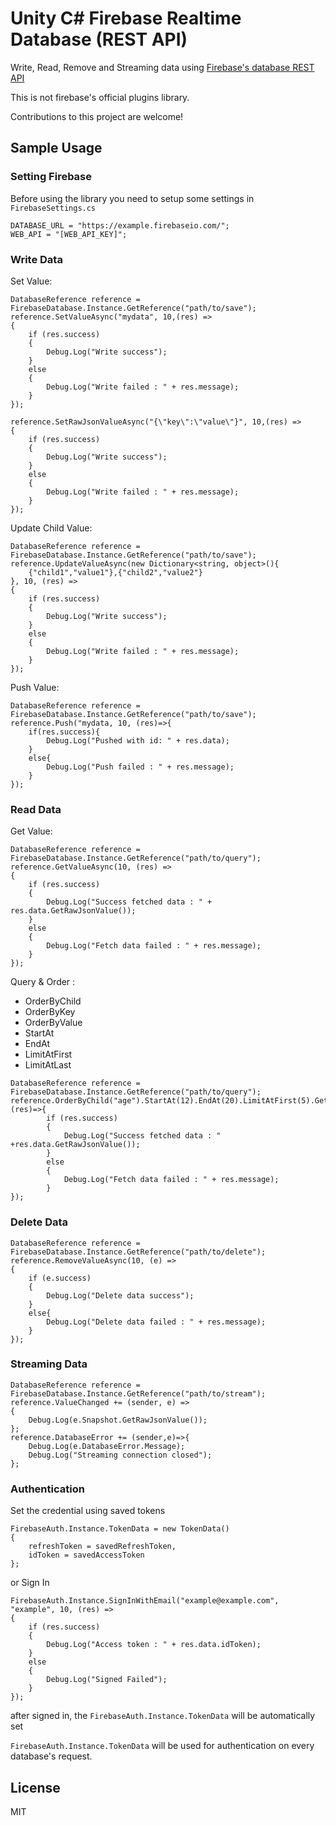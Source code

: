 # Unity C# Firebase Realtime Database (REST API)
Write, Read, Remove and Streaming data using [Firebase's database REST API](https://firebase.google.com/docs/reference/rest/database)

This is not firebase's official plugins library.

Contributions to this project are welcome! 

## Sample Usage

### Setting Firebase

Before using the library you need to setup some settings in `FirebaseSettings.cs`
```
DATABASE_URL = "https://example.firebaseio.com/";
WEB_API = "[WEB_API_KEY]";
```

### Write Data
Set Value:
```
DatabaseReference reference = FirebaseDatabase.Instance.GetReference("path/to/save");
reference.SetValueAsync("mydata", 10,(res) => 
{
    if (res.success)
    {
        Debug.Log("Write success");
    }
    else
    {
        Debug.Log("Write failed : " + res.message);
    }
});

reference.SetRawJsonValueAsync("{\"key\":\"value\"}", 10,(res) => 
{
    if (res.success)
    {
        Debug.Log("Write success");
    }
    else
    {
        Debug.Log("Write failed : " + res.message);
    }
});
```
Update Child Value:
```
DatabaseReference reference = FirebaseDatabase.Instance.GetReference("path/to/save");
reference.UpdateValueAsync(new Dictionary<string, object>(){
    {"child1","value1"},{"child2","value2"}
}, 10, (res) =>
{
    if (res.success)
    {
        Debug.Log("Write success");
    }
    else
    {
        Debug.Log("Write failed : " + res.message);
    }
});
```
Push Value:
```
DatabaseReference reference = FirebaseDatabase.Instance.GetReference("path/to/save");
reference.Push("mydata, 10, (res)=>{
    if(res.success){
        Debug.Log("Pushed with id: " + res.data);
    }
    else{
        Debug.Log("Push failed : " + res.message);
    }
});
```

### Read Data
Get Value:
```
DatabaseReference reference = FirebaseDatabase.Instance.GetReference("path/to/query");
reference.GetValueAsync(10, (res) =>
{
    if (res.success)
    {
        Debug.Log("Success fetched data : " + res.data.GetRawJsonValue());
    }
    else
    {
        Debug.Log("Fetch data failed : " + res.message);
    }
});
```
Query & Order :

* OrderByChild
* OrderByKey
* OrderByValue
* StartAt
* EndAt
* LimitAtFirst
* LimitAtLast
```
DatabaseReference reference = FirebaseDatabase.Instance.GetReference("path/to/query");
reference.OrderByChild("age").StartAt(12).EndAt(20).LimitAtFirst(5).GetValueAsync(10,(res)=>{
        if (res.success)
        {
            Debug.Log("Success fetched data : " +res.data.GetRawJsonValue());
        }
        else
        {
            Debug.Log("Fetch data failed : " + res.message);
        }
});
```

### Delete Data
```
DatabaseReference reference = FirebaseDatabase.Instance.GetReference("path/to/delete");
reference.RemoveValueAsync(10, (e) =>
{
    if (e.success)
    {
        Debug.Log("Delete data success");
    }
    else{
        Debug.Log("Delete data failed : " + res.message);
    }
});
```

### Streaming Data
```
DatabaseReference reference = FirebaseDatabase.Instance.GetReference("path/to/stream");
reference.ValueChanged += (sender, e) =>
{
    Debug.Log(e.Snapshot.GetRawJsonValue());
};
reference.DatabaseError += (sender,e)=>{
    Debug.Log(e.DatabaseError.Message);
    Debug.Log("Streaming connection closed");
};
```

### Authentication
Set the credential using saved tokens

```
FirebaseAuth.Instance.TokenData = new TokenData()
{
    refreshToken = savedRefreshToken,
    idToken = savedAccessToken
};
```

or Sign In
```
FirebaseAuth.Instance.SignInWithEmail("example@example.com", "example", 10, (res) =>
{
    if (res.success)
    {
        Debug.Log("Access token : " + res.data.idToken);
    }
    else
    {
        Debug.Log("Signed Failed");
    }
});
```
after signed in, the `FirebaseAuth.Instance.TokenData` will be automatically set 


`FirebaseAuth.Instance.TokenData`  will be used for authentication on every database's request.

## License
MIT